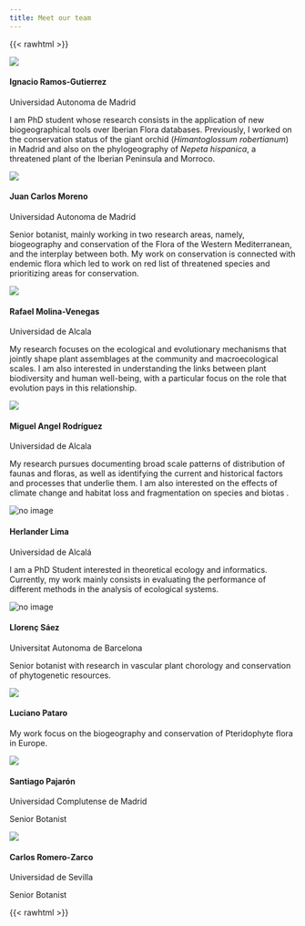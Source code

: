 ```yaml
---
title: Meet our team
---
```


{{< rawhtml >}}
<!-- Adapted from https://epicbootstrap.com/snippets/team-cards -->

<link rel="stylesheet" href="/css/team.css">
<link rel="stylesheet" href="https://cdnjs.cloudflare.com/ajax/libs/font-awesome/4.7.0/css/font-awesome.min.css">
<link rel="stylesheet" href="https://cdn.jsdelivr.net/gh/jpswalsh/academicons@1/css/academicons.min.css">

<div class="team-boxed">
    <div class="container">
        <div class="row people">
            <div class="col-md-12 d-flex col-lg-4 item">
                <div class="box">
                    <img class="rounded-circle team-img" src="/team/Ignacio_Ramos-Gutierrez.jpg">
                    <h4 class="name">Ignacio Ramos-Gutierrez</h4>
                    <p class="title">Universidad Autonoma de Madrid</p>
                    <p class="description">
                    I am PhD student whose research consists in the application of new biogeographical tools over Iberian Flora databases. 
                    Previously, I worked on the conservation status of the giant orchid (<em>Himantoglossum robertianum</em>) in Madrid and also on the phylogeography of <em>Nepeta hispanica</em>, a threatened plant of the Iberian Peninsula and Morroco.
                    </p>
                    <div class="social">
                        <a href="https://twitter.com/iramosgutierrez" target="_blank">
                            <i class="fa fa-twitter-square fa-2x"></i>
                        </a>
                        <a href="https://www.researchgate.net/profile/Ignacio-Ramos-Gutierrez" target="_blank">
                            <i class="ai ai-researchgate-square ai-2x"></i>
                        </a>
                    </div>
                </div>
            </div>
            <div class="col-md-12 d-flex col-lg-4 item">
                <div class="box">
                    <img class="rounded-circle team-img" src="/team/Juan_Carlos_Moreno.jpg">
                    <h4 class="name">Juan Carlos Moreno</h4>
                    <p class="title">Universidad Autonoma de Madrid</p>
                    <p class="description">
                    Senior botanist, mainly working in two research areas, namely, biogeography and conservation of the Flora of the Western Mediterranean, and the interplay between both. My work on conservation is connected with endemic flora which led to work on red list of threatened species and prioritizing areas for conservation.
                    </p>
                    <div class="social">
                        <a href="https://scholar.google.es/citations?user=TJsspLMAAAAJ&hl=en" target="_blank"><i class="ai ai-google-scholar-square ai-2x"></i></a>
                        <a href="https://www.researchgate.net/profile/Juan-Moreno-Saiz" target="_blank"><i class="ai ai-researchgate-square ai-2x"></i></a>
                    </div>
                </div>
            </div>
            <div class="col-md-12 d-flex col-lg-4 item">
                <div class="box">
                    <img class="rounded-circle team-img" src="/team/Rafael_Molina-Venegas.jpg">
                    <h4 class="name">Rafael Molina-Venegas</h4>
                    <p class="title">Universidad de Alcala</p>
                    <p class="description">
                    My research focuses on the ecological and evolutionary mechanisms that jointly shape plant assemblages at the community and macroecological scales. I am also interested in understanding the links between plant biodiversity and human well-being, with a particular focus on the role that evolution pays in this relationship.
                    </p>
                    <div class="social">
                        <a href="https://rafmolven.wixsite.com/rafmolven" target="_blank" title="Personal page">
                            <span class="fa-stack">
                              <i class="fas fa-square fa-stack-2x"></i>
                              <i class="fas fa-user fa-stack-1x fa-inverse"></i>
                            </span>
                        </a>
                        <a href="https://scholar.google.es/citations?user=V--Ll80AAAAJ&hl=en" target="_blank">
                            <span class="fa-stack">
                                <i class="ai ai-google-scholar-square ai-2x"></i>
                            </span>
                        </a>
                        <a href="https://www.researchgate.net/profile/Rafael-Molina-Venegas" target="_blank">
                            <span class="fa-stack">
                                <i class="ai ai-researchgate-square ai-2x"></i>
                            </span>
                        </a>
                    </div>
                </div>
            </div>
        </div>
        <div class="row people">
            <div class="col-md-12 d-flex col-lg-4 item">
                <div class="box">
                    <img class="rounded-circle team-img" src="/team/Miguel_Angel_Rodriguez.jpg">
                    <h4 class="name">Miguel Angel Rodríguez</h4>
                    <p class="title">Universidad de Alcala</p>
                    <p class="description">
                    My research pursues documenting broad scale patterns of distribution of faunas and floras, as well as identifying the current and historical factors and processes that underlie them. I am also interested on the effects of climate change and habitat loss and fragmentation on species and biotas . 
                    </p>
                    <div class="social">
                        <a href="https://scholar.google.com/citations?user=aPytFkAAAAAJ&hl=en" target="_blank"><i class="ai ai-google-scholar-square ai-2x"></i></a>
                        <a href="https://www.researchgate.net/profile/Miguel-Rodriguez-91" target="_blank"><i class="ai ai-researchgate-square ai-2x"></i></a>
                    </div>
                </div>
            </div>
            <div class="col-md-12 d-flex col-lg-4 item">
                <div class="box">
                    <img class="rounded-circle team-img" src="/team/Herlander_Lima.jpg" alt="no image">
                    <h4 class="name">Herlander Lima</h4>
                    <p class="title">Universidad de Alcalá</p>
                    <p class="description">
                    I am a PhD Student interested in theoretical ecology and informatics. Currently, my work mainly consists in evaluating the performance of different methods in the analysis of ecological systems.
                    </p>
                    <div class="social">
                        <a href="https://www.researchgate.net/profile/Herlander-Lima-2" target="_blank"><i class="ai ai-researchgate-square ai-2x"></i></a>
                    </div>
                </div>
            </div>
            <div class="col-md-12 d-flex col-lg-4 item">
                <div class="box">
                    <img class="rounded-circle team-img" src="/team/Llorenc_Saez.jpg" alt="no image">
                    <h4 class="name">Llorenç Sáez</h4>
                    <p class="title">Universitat Autonoma de Barcelona</p>
                    <p class="description">
                    Senior botanist with research in vascular plant chorology and conservation of phytogenetic resources. 
                    </p>
                    <div class="social">
                        <a href="https://scholar.google.com/citations?user=uw1zCbYAAAAJ&hl=en" target="_blank"><i class="ai ai-google-scholar-square ai-2x"></i></a>
                        <a href="https://www.researchgate.net/profile/Llorenc-Saez" target="_blank"><i class="ai ai-researchgate-square ai-2x"></i></a>
                    </div>
                </div>
            </div>
            <div class="col-md-12 d-flex col-lg-4 item">
                <div class="box">
                    <img class="rounded-circle team-img" src="/team/Luciano_Pataro.jpg">
                    <h4 class="name">Luciano Pataro</h4>
                    <p class="title"></p>
                    <p class="description">
                    My work focus on the biogeography and conservation of Pteridophyte flora in Europe. 
                    </p>
                    <div class="social">
                        <a href="https://scholar.google.com/citations?user=XIKcC90AAAAJ&hl=en" target="_blank">
                            <span class="fa-stack">
                                <i class="ai ai-google-scholar-square ai-2x"></i>
                            </span>
                        </a>
                        <a href="https://www.linkedin.com/in/luciano-pataro/" target="_blank" title="Linkedin">                           
                        <span class="fa-stack">
                              <i class="fas fa-square fa-stack-2x"></i>
                              <i class="fab fa-linkedin fa-stack-1x fa-inverse"></i>
                            </span>
                        </a>
                    </div>
                </div>
            </div>
            <div class="col-md-12 d-flex col-lg-4 item">
                <div class="box">
                    <img class="rounded-circle team-img" src="/team/Santiago_Pajaron.jpg">
                    <h4 class="name">Santiago Pajarón</h4>
                    <p class="title">Universidad Complutense de Madrid</p>
                    <p class="description">Senior Botanist</p>
                    <div class="social">
                        <a href="https://scholar.google.com/citations?user=qk-Z7EEAAAAJ&hl=en" target="_blank"><i class="ai ai-google-scholar-square ai-2x"></i></a>
                        <a href="https://www.researchgate.net/profile/Santiago-Pajaron" target="_blank"><i class="ai ai-researchgate-square ai-2x"></i></a>
                    </div>
                </div>
            </div>
            <div class="col-md-12 d-flex col-lg-4 item">
                <div class="box">
                    <img class="rounded-circle team-img" src="/team/Carlos_Romero-Zarco.jpg">
                    <h4 class="name">Carlos Romero-Zarco</h4>
                    <p class="title">Universidad de Sevilla</p>
                    <p class="description">Senior Botanist</p>
                    <div class="social">
                        <a href="https://carlos.romerozarco.com/" target="_blank" title="Personal page">                           
                        <span class="fa-stack">
                              <i class="fas fa-square fa-stack-2x"></i>
                              <i class="fas fa-user fa-stack-1x fa-inverse"></i>
                            </span>
                        </a>
                        <a href="https://scholar.google.com/citations?user=YlbIYPEAAAAJ&hl=en" target="_blank">
                            <span class="fa-stack">
                                <i class="ai ai-google-scholar-square ai-2x"></i>
                            </span>
                        </a>
                        <a href="https://www.researchgate.net/profile/Carlos-Romero-Zarco" target="_blank">
                            <span class="fa-stack">
                                <i class="ai ai-researchgate-square ai-2x"></i>
                            </span>
                        </a>
                    </div>
                </div>
            </div>
        </div>
    </div>
</div>

{{< rawhtml >}}

